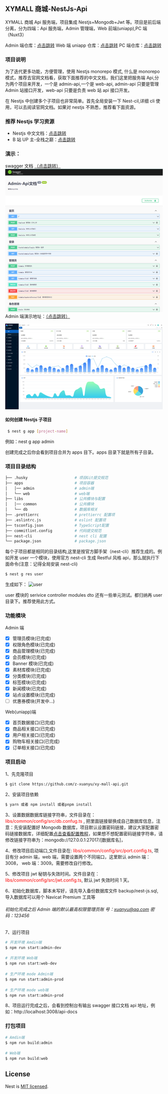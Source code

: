<!--
 * @Author: xuanyu
 * @LastEditors: xuanyu
 * @email: 969718197@qq.com
 * @github: https://github.com/z-xuanyu
 * @Date: 2022-03-03 11:46:30
 * @LastEditTime: 2022-07-05 16:53:09
 * @Description: Modify here please
-->

## XYMALL 商城-NestJs-Api

XYMALL 商城 Api 服务端，项目集成 Nestjs+Mongodb+Jwt 等。项目是前后端分离，分为四端：Api 服务端，Admin 管理端，Web 前端(uniapp),PC 端（Nuxt3）

Admin 端仓库：<a href="https://github.com/z-xuanyu/xy-mall-admin">点击跳转</a> Web 端 uniapp 仓库：<a href="https://github.com/z-xuanyu/xy-mall-uni">点击跳转</a> PC 端仓库：<a href="https://github.com/z-xuanyu/xy-mall-pc">点击跳转</a>

### 项目说明

为了迭代更多功能，方便管理，使用 Nestjs monorepo 模式, 什么是 monorepo 模式，推荐去官网文档看，获取下面推荐的中文文档，我们这里把服务端 Api,分为两个项目来开发，一个是 admin-api,一个是 web-api, admin-api 只要是管理 Admin 站接口开发，web-api 只要是负责 web 站 api 接口开发。

在 Nestjs 中创建多个子项目也非常简单。首先全局安装一下 Nest-cil,详细 cli 使用，可以去阅读官网文档。如果对 nestjs 不熟悉，推荐看下面资源。

### 推荐 Nestjs 学习资源

- Nestjs 中文文档：<a href="https://docs.nestjs.cn/">点击跳转</a>
- B 站 UP 主-全栈之巅：<a href="https://space.bilibili.com/341919508/">点击跳转</a>

### 演示：

swagger 文档 <a href="https://fukucho-api.zhouxuanyu.com/api-docs/">（点击跳转）</a> ![swagger](docs/images/20220412111830.png) Admin 端演示地址：<a href="http://fukucho-admin.zhouxuanyu.com">（点击跳转）</a>

![admin](docs/images/20220412111927.png)

#### 如何创建 Nestjs 子项目

```bash
 $ nest g app [project-name]
```

例如：nest g app admin

创建完成之后你会看到项目合并为 apps 目下。apps 目录下就是所有子目录。

### 项目目录结构

```bash
├── .husky                     # 项目Git提交规范
├── apps                       # 项目容器
│   │── admin                  # admin端
│   └── web                    # web端
├── libs                       # 公共模块与配置
│   │── common                 # 公共模块
│   └── db                     # 数据库相关
├── .prettierrc                # prettierrc 配置项
├── .eslintrc.js               # eslint 配置项
├── tsconfig.json              # TypeScript配置
├── commitlint.config          # 代码提交规范
├── nest-cli                   # nest cli 配置
└── package.json               # package.json
```

每个子项目都是相同的目录结构,这里是按官方脚手架（nest-cli）推荐生成的。例如开发 user 一个模块，使用官方 nest-cli 生成 Restful 风格 api，那么就执行下面命令(注意：记得全局安装 nest-cli)

```bash
$ nest g res user
```

生成如下： ![user](https://www.zhouxuanyu.com/usr/uploads/2022/03/955512880.png)

user 模块的 serivice controller modules dto 还有一些单元测试。都归纳再 user 目录下。推荐使用此方式。

### 功能模块

Admin 端

- [x] 管理员模块(已完成)
- [x] 权限角色模块(已完成)
- [x] 商品管理模块(已完成)
- [x] 会员模块(已完成)
- [x] Banner 模块(已完成)
- [x] 素材库模块(已完成)
- [x] 分类模块(已完成)
- [x] 标签模块(已完成)
- [x] 新闻模块(已完成)
- [x] 站点设置模块(已完成)
- [ ] 优惠券模块(开发中...)

Web(uniapp)端

- [x] 首页数据接口(已完成)
- [x] 商品相关接口(已完成)
- [x] 用户相关接口(已完成)
- [x] 购物车相关接口(已完成)
- [x] 订单相关接口(已完成)

### 项目启动

1、先克隆项目

```bash
$ git clone https://github.com/z-xuanyu/xy-mall-api.git
```

2、安装项目依赖

```bash
$ yarn 或者 npm install 或者pnpm install
```

3、设置数据数据库链接字符串，文件目录在：<span style="color: red">libs/common/config/src/db.confug.ts</span> , 把里面链接替换成自己数据库信息，注意：先安装配置好 Mongodb 数据库，项目默认设置密码链接，建议大家配置密码链接数据库，详细配置<a href="https://www.zhouxuanyu.com/archives/88.html">点击查看配置教程</a>，如果想不想配置密码链接字符串，请修改链接字符串为：mongodb://127.0.0.1:27017/[数据库名]，

4、修改项目启动端口,文件目录在: <span style="color: red">libs/common/config/src/port.config.ts</span>, 项目有分 admin 端，web 端，需要设置两个不同端口，这里默认 admin 端：3008， web 端：3009。需要修改自行修改。

5、修改项目 jwt 秘钥与失效时间。文件目录在：<span style="color: red">libs/common/config/src/jwt.config.ts</span>, 默认 jwt 失效时间 1 天。

6、初始化数据库，脚本未写好，请先导入备份数据库文件 backup/nest-js.sql, 导入数据库可以用个 Navicat Premium 工具等

###### 初始化完成之后 Admin 端的默认最高权限管理员账 号：xuanyu@qq.com 密码：123456

7、运行项目

```bash
# 开发环境 Amdin端
$ npm run start:admin-dev

# 开发环境 Web端
$ npm run start:web-dev

# 生产环境 mode Admin端
$ npm run start:admin-prod

# 生产环境 mode web端
$ npm run start:admin-prod
```

8、项目运行完成之后，会看到控制台有输出 swagger 接口文档 api 地址，例如：http://localhost:3008/api-docs

### 打包项目

```bash
# Amdin端
$ npm run build:admin

# Web端
$ npm run build:web

```

## License

Nest is [MIT licensed](LICENSE).
